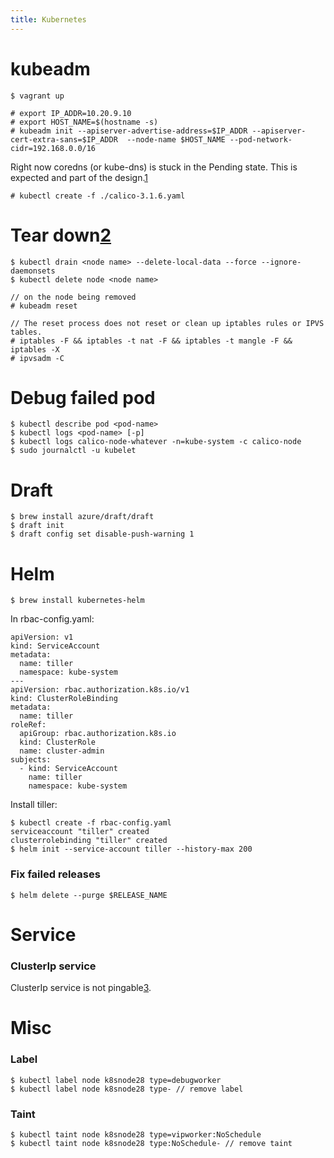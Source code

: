 ```yaml
---
title: Kubernetes
---
```


kubeadm
=======

    $ vagrant up

    # export IP_ADDR=10.20.9.10
    # export HOST_NAME=$(hostname -s)
    # kubeadm init --apiserver-advertise-address=$IP_ADDR --apiserver-cert-extra-sans=$IP_ADDR  --node-name $HOST_NAME --pod-network-cidr=192.168.0.0/16
    
Right now coredns (or kube-dns) is stuck in the Pending state. This is expected and part of the design.[1]

    # kubectl create -f ./calico-3.1.6.yaml

Tear down[2]
============

    $ kubectl drain <node name> --delete-local-data --force --ignore-daemonsets
    $ kubectl delete node <node name>

    // on the node being removed
    # kubeadm reset

    // The reset process does not reset or clean up iptables rules or IPVS tables.
    # iptables -F && iptables -t nat -F && iptables -t mangle -F && iptables -X
    # ipvsadm -C

Debug failed pod
=================

    $ kubectl describe pod <pod-name>
    $ kubectl logs <pod-name> [-p]
    $ kubectl logs calico-node-whatever -n=kube-system -c calico-node
    $ sudo journalctl -u kubelet


Draft
=====

    $ brew install azure/draft/draft
    $ draft init
    $ draft config set disable-push-warning 1

Helm
=====

    $ brew install kubernetes-helm

In rbac-config.yaml:

    apiVersion: v1
    kind: ServiceAccount
    metadata:
      name: tiller
      namespace: kube-system
    ---
    apiVersion: rbac.authorization.k8s.io/v1
    kind: ClusterRoleBinding
    metadata:
      name: tiller
    roleRef:
      apiGroup: rbac.authorization.k8s.io
      kind: ClusterRole
      name: cluster-admin
    subjects:
      - kind: ServiceAccount
        name: tiller
        namespace: kube-system

Install tiller:

    $ kubectl create -f rbac-config.yaml
    serviceaccount "tiller" created
    clusterrolebinding "tiller" created
    $ helm init --service-account tiller --history-max 200

### Fix failed releases

    $ helm delete --purge $RELEASE_NAME

Service
=======

### ClusterIp service

ClusterIp service is not pingable[3].

Misc
====

### Label

    $ kubectl label node k8snode28 type=debugworker
    $ kubectl label node k8snode28 type- // remove label

### Taint

    $ kubectl taint node k8snode28 type=vipworker:NoSchedule
    $ kubectl taint node k8snode28 type:NoSchedule- // remove taint

[1]: https://kubernetes.io/docs/setup/independent/troubleshooting-kubeadm/#coredns-or-kube-dns-is-stuck-in-the-pending-state
[2]: https://kubernetes.io/docs/setup/independent/create-cluster-kubeadm/#tear-down
[3]: http://dockone.io/question/1433